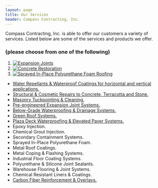 ```yaml
---
layout: page
title: Our Services
header: Compass Contracting, Inc.
---
```


Compass Contracting, Inc. is able to offer our customers a variety of services. Listed below are some of the services and products we offer.

### (please choose from one of the following)

<ol class="newsletter-photos w225">
  <li>
    <a href="/services/expansion-joint-systems.html">
      <img src="{{ 'services-photos/expansion-joints.jpg' | asset_path }}" alt="Expansion Joints">
    </a>
  </li>
  <li>
    <a href="/services/structural-concrete-repairs.html">
      <img src="{{ 'services-photos/concrete-restoration.jpg' | asset_path }}" alt="Concrete Restoration">
    </a>
  </li>
  <li>
    <a href="/services/water-repellants-and-waterproof-coatings.html">
      <img src="{{ 'services-photos/sprayed-in-place.jpg' | asset_path }}" alt="Sprayed In-Place Polyurethane Foam Roofing">
    </a>
  </li>
</ol>

* [Water Repellants & Waterproof Coatings for horizontal and vertical applications.](/services/water-repellants-and-waterproof-coatings.html)
* [Structural & Cosmetic Repairs to Concrete, Terracotta and Stone.](/services/structural-concrete-repairs.html)
* [Masonry Tuckpointing & Cleaning.](/services/masonry-restoration.html)
* [Pre-engineered Expansion Joint Systems.](/services/expansion-joint-systems.html)
* [Below-Grade Waterproofing & Drainage Systems.](/services/foundation-water-proofing-drainage-systems.html)
* [Green Roof Systems.](/services/plaza-deck-and-garden-roof-assemblies.html)
* [Plaza Deck Waterproofing & Elevated Paver Systems.](/services/plaza-deck-and-garden-roof-assemblies.html)
* Epoxy Injection.
* Chemical Grout Injection.
* Secondary Containment Systems.
* Sprayed In-Place Polyurethane Foam.
* Metal Roof Coatings.
* Metal Coping & Flashing Systems.
* Industrial Floor Coating Systems.
* Polyurethane & Silicone Joint Sealants.
* Warehouse Flooring & Joint Systems.
* Chemical Resistant Liners & Coatings.
* [Carbon Fiber Reinforcement & Overlays.](/services/carbon-fiber-structural-reinforcement-systems.html)
